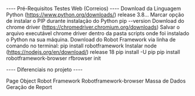 ---- Pré-Requisitos Testes Web (Correios) ----
Download da Linguagem Python (https://www.python.org/downloads/) release 3.8...
Marcar opção de instalar o PIP durante instalação do Python
pip --version
Download do chrome driver (https://chromedriver.chromium.org/downloads)
Salvar o arquivo executável chrome driver dentro da pasta scripts onde foi instalado o Python na sua máquina.
Download do Robot Framework via linha de comando no terminal:
pip install robotframework
Instalar node (https://nodejs.org/en/download/) release 18 
pip install -U pip
pip install robotframework-browser
rfbrowser init


---- Diferenciais no projeto ----

Page Object
Robot Framework
Robotframework-browser
Massa de Dados
Geração de Report
